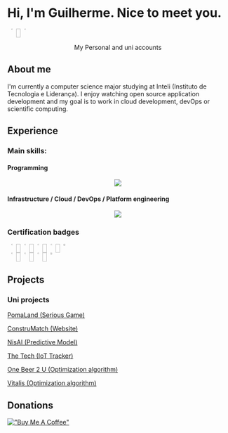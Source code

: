 # Hi, I'm Guilherme. Nice to meet you.

<div align=center style="display:flex">
  <a href="https://github.com/guilherme-n-l"><img src="https://avatars.githubusercontent.com/u/95086304?v=4" width="15%"/></a>
  <img width="2%">
  <a href="https://github.com/guilh-n-l"><img src="https://avatars.githubusercontent.com/u/110556149?v=4" width="15%"/></a>
</div>
<div align=center>
  <p>My Personal and uni accounts</p>
</div>

## About me

I'm currently a computer science major studying at Inteli (Instituto de Tecnologia e Liderança). I enjoy watching open source application development and my goal is to work in cloud development, devOps or scientific computing.

## Experience

### Main skills:

#### Programming

<p align="center">
  <a href="https://skillicons.dev">
    <img src="https://skillicons.dev/icons?i=java,py,js,go,c,cpp" />
  </a>
</p>

#### Infrastructure / Cloud / DevOps / Platform engineering

<p align="center">
  <a href="https://skillicons.dev">
    <img src="https://skillicons.dev/icons?i=bash,linux,docker,kubernetes,aws,azure,gcp" />
  </a>
</p>

### Certification badges


<div align=center style="display:flex">
  <a href="https://www.credly.com/badges/cc745578-3992-4320-99c2-719247beb45e/public_url"><img src="https://images.credly.com/size/340x340/images/73e4a58b-a8ef-41a3-a7db-9183dd269882/image.png" width="15%"/></a>
  <img width="2%">
  <a href="https://www.credly.com/badges/595973f3-9ebe-4cf9-8ae4-1dafb98c1b4d/public_url"><img src="https://images.credly.com/size/340x340/images/2f7b0627-48a0-4894-8d46-3245bdfe0463/image.png" width="15%"/></a>
  <img width="2%">
  <a href="https://www.credly.com/badges/b7ed1ba1-ad3f-463f-b02a-2f8ec7256fb9/public_url"><img src="https://images.credly.com/size/340x340/images/119182cf-ca68-495a-a415-bff62dfdcc7e/image.png" width="15%"/></a>
  <img width="2%">
  <a href="https://www.credly.com/badges/1332c5ea-3c0a-4946-916c-9e413066baa9/public_url"><img src="https://images.credly.com/size/340x340/images/81fad72d-a948-409f-a979-0c1bf67b39ab/image.png" width="15%"/></a>
  <img width="2%">
  <a href="https://catalog-education.oracle.com/ords/certview/sharebadge?id=372EDF5A3BA1379C29F4EC56B659A6662063787DBC462AF6F56F3EA3EBB13DE7"><img src="https://brm-workforce.oracle.com/pdf/certview/images/OCI24AICFA.png" width="25%"/></a>
</div>

<div align=center style="display:flex">
  <a href="https://www.credly.com/badges/b8a084bc-6f78-47a4-9889-2c24037181fc/public_url"><img src="https://images.credly.com/size/340x340/images/00634f82-b07f-4bbd-a6bb-53de397fc3a6/image.png" width="15%"/></a>
  <img width="2%">
  <a href="https://www.credly.com/badges/0d31204d-46c2-4383-8f86-02604fa8d3cc/public_url"><img src="https://images.credly.com/size/340x340/images/08096465-cbfc-4c3e-93e5-93c5aa61f23e/image.png" width="15%"/></a>
  <img width="2%">
  <a href="https://learn.microsoft.com/api/credentials/share/en-us/GuilhermeNovaesLima-1409/84AA3A0FE9C17359?sharingId=5FF1BEEC0264BE57"><img src="https://learn.microsoft.com/media/learn/certification/badges/microsoft-certified-fundamentals-badge.svg" width="15%"/></a>
  <img width="2%">
  <a href="https://catalog-education.oracle.com/ords/certview/sharebadge?id=2F0A3091E3ACF2988FA1E44E85349CC83008BCDDA02EDC89C4B5C6650CE5C1A9"><img src="https://brm-workforce.oracle.com/pdf/certview/images/OCI2024FNDCFA.png" width="25%"/></a>
</div>

## Projects

### Uni projects

[PomaLand (Serious Game)](https://github.com/2022M1T6-inteli/Thunder-Tech)

[ConstruMatch (Website)](https://github.com/2022M2T6-Inteli/Projeto1)

[NisAI (Predictive Model)](https://github.com/2023M3T5-Inteli/grupo1)

[The Tech (IoT Tracker)](https://github.com/2023M4T5-Inteli/Projeto3)

[One Beer 2 U (Optimization algorithm)](https://github.com/InteliProjects/2023M5T5-Inteli-grupo3)

[Vitalis (Optimization algorithm)](https://github.com/InteliProjects/2023M6T5Inteli-g3-vitalis)

## Donations

[!["Buy Me A Coffee"](https://www.buymeacoffee.com/assets/img/custom_images/orange_img.png)](https://www.buymeacoffee.com/guinovaeslima)
